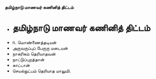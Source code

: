 **தமிழ்நாடு மாணவர் கணினித் திட்டம்**
- # தமிழ்நாடு மாணவர் கணினித் திட்டம்
- n. மொண்ணைத்தடியன்
- அருவருப்புப் பேருரு மடையன்
- நாகரிகம் தெரியாதவன்
- நாட்டுப்புறத்தான்
- காட்டான்
- செயல்நுட்பம் தெரியாத மாலுமி.

